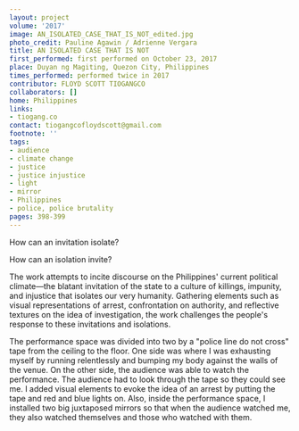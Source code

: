```yaml
---
layout: project
volume: '2017'
image: AN_ISOLATED_CASE_THAT_IS_NOT_edited.jpg
photo_credit: Pauline Agawin / Adrienne Vergara
title: AN ISOLATED CASE THAT IS NOT
first_performed: first performed on October 23, 2017
place: Duyan ng Magiting, Quezon City, Philippines
times_performed: performed twice in 2017
contributor: FLOYD SCOTT TIOGANGCO
collaborators: []
home: Philippines
links:
- tiogang.co
contact: tiogangcofloydscott@gmail.com
footnote: ''
tags:
- audience
- climate change
- justice
- justice injustice
- light
- mirror
- Philippines
- police, police brutality
pages: 398-399
---
```


How can an invitation isolate?

How can an isolation invite?

The work attempts to incite discourse on the Philippines' current political climate—the blatant invitation of the state to a culture of killings, impunity, and injustice that isolates our very humanity. Gathering elements such as visual representations of arrest, confrontation on authority, and reflective textures on the idea of investigation, the work challenges the people's response to these invitations and isolations.

The performance space was divided into two by a "police line do not cross" tape from the ceiling to the floor. One side was where I was exhausting myself by running relentlessly and bumping my body against the walls of the venue. On the other side, the audience was able to watch the performance. The audience had to look through the tape so they could see me. I added visual elements to evoke the idea of an arrest by putting the tape and red and blue lights on. Also, inside the performance space, I installed two big juxtaposed mirrors so that when the audience watched me, they also watched themselves and those who watched with them.
